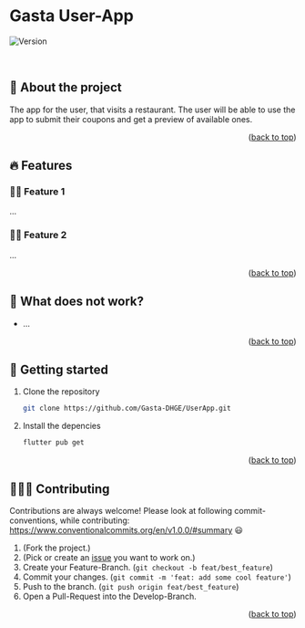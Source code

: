 <a name="readme_top"></a>

# Gasta User-App

![Version][version_shield]

<br>

## 📑 About the project

The app for the user, that visits a restaurant. The user will be able to use the app to submit their coupons and get a preview of available ones.

<p align="right">(<a href="#readme_top">back to top</a>)</p>

## 🔥 Features

### 👍🏻 Feature 1

...

### 👍🏻 Feature 2

...

<p align="right">(<a href="#readme_top">back to top</a>)</p>

## 🛑 What does not work?

- ...

<p align="right">(<a href="#readme_top">back to top</a>)</p>

## 🔢 Getting started

1. Clone the repository
   ```sh
   git clone https://github.com/Gasta-DHGE/UserApp.git
   ```
2. Install the depencies
   ```sh
   flutter pub get
   ```
   <p align="right">(<a href="#readme_top">back to top</a>)</p>

## 👨🏻‍💼 Contributing

Contributions are always welcome! Please look at following commit-conventions, while contributing: https://www.conventionalcommits.org/en/v1.0.0/#summary 😃

1. (Fork the project.)
2. (Pick or create an [issue](https://github.com/Gasta-DHGE/UserApp/issues) you want to work on.)
3. Create your Feature-Branch. (`git checkout -b feat/best_feature`)
4. Commit your changes. (`git commit -m 'feat: add some cool feature'`)
5. Push to the branch. (`git push origin feat/best_feature`)
6. Open a Pull-Request into the Develop-Branch.
<p align="right">(<a href="#readme_top">back to top</a>)</p>

<!-- Links and Images -->

[version_shield]: https://img.shields.io/github/v/release/Gasta-DHGE/UserApp
